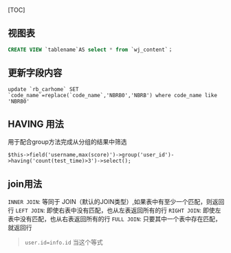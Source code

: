 [TOC]

## 视图表
```sql
CREATE VIEW `tablename`AS select * from `wj_content`；
```


## 更新字段内容
```mysql
update `rb_carhome` SET `code_name`=replace(`code_name`,'NBRB0','NBRB') where code_name like 'NBRB0'
```

## HAVING 用法
用于配合group方法完成从分组的结果中筛选

`$this->field('username,max(score)')->group('user_id')->having('count(test_time)>3')->select(); `

## join用法
`INNER JOIN`: 等同于 JOIN（默认的JOIN类型）,如果表中有至少一个匹配，则返回行
`LEFT JOIN`: 即使右表中没有匹配，也从左表返回所有的行
`RIGHT JOIN`: 即使左表中没有匹配，也从右表返回所有的行
`FULL JOIN`: 只要其中一个表中存在匹配，就返回行
>`user.id=info.id`  当这个等式